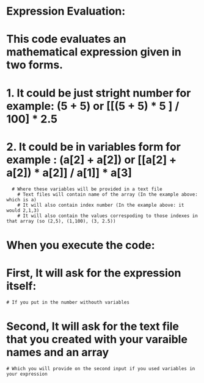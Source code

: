 # Expression Evaluation: 
# This code evaluates an mathematical expression given in two forms.
  # 1. It could be just stright number for example: (5 + 5) or [[(5 + 5) * 5 ] / 100] * 2.5 
  # 2. It could be in variables form for example : (a[2] + a[2]) or [[a[2] + a[2]) * a[2]] / a[1]] * a[3]
      # Where these variables will be provided in a text file 
        # Text files will contain name of the array (In the example above: which is a)
        # It will also contain index number (In the example above: it would 2,1,3)
        # It will also contain the values correspoding to those indexes in that array (so (2,5), (1,100), (3, 2.5))
# When you execute the code:
  # First, It will ask for the expression itself:
    # If you put in the number withouth variables
  # Second, It will ask for the text file that you created with your varaible names and an array 
    # Which you will provide on the second input if you used variables in your expression 
    
